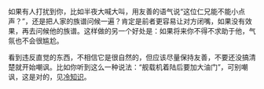 如果有人打扰到你，比如半夜大喊大叫，用友善的语气说“这位仁兄能不能小点声？”，还是把人家的族谱问候一遍？肯定是前者更容易让对方闭嘴，如果没有效果，再去问候他的族谱。这样做的另一个好处是：如果将来你不得不求助于他，气氛也不会很尴尬。
  
看到违反直觉的东西，不相信它是很自然的，但应该尽量保持友善，不要还没搞清楚就开始嘲讽。比如你听到这么一种说法：“舰载机着陆后要加大油门”，可别嘲讽，这是对的，见[冷知识](https://linde7777.github.io/Blog-zh/#/articles\science\ColdKnowledge)。
